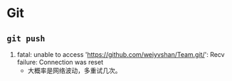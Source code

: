 # Git
## `git push`
1. fatal: unable to access 'https://github.com/weiyvshan/Team.git/': Recv failure: Connection was reset
	- 大概率是网络波动，多重试几次。
